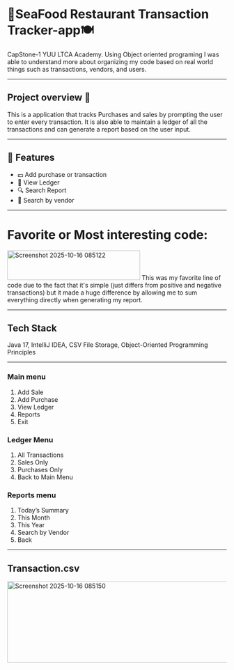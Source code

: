 # 🎣SeaFood Restaurant Transaction Tracker-app🍽️
CapStone-1 YUU LTCA Academy.
Using Object oriented programing I was able to understand more about organizing my code based on real world things such as transactions, vendors, and users.

---

## Project overview 📑
This is a application that tracks Purchases and sales by prompting the user to enter every transaction. It is also able to maintain a ledger of all the transactions and can generate a report based on the user input.

---

## 🚀 Features
- 💵 Add purchase or transaction
- 📄 View Ledger
- 🔍 Search Report 
- 👤 Search by vendor

---  

# Favorite or Most interesting code:
<img width="305" height="68" alt="Screenshot 2025-10-16 085122" src="https://github.com/user-attachments/assets/75417532-1b08-4432-92e9-c76fc4f890fb" />
This was my favorite line of code due to the fact that it's simple (just differs from positive and negative transactions) but it made a huge difference by allowing me to sum everything directly when generating my report.

---  

## Tech Stack
Java 17, IntelliJ IDEA, CSV File Storage, Object-Oriented Programming Principles

---

### Main menu
1) Add Sale
2) Add Purchase
3) View Ledger
4) Reports
5) Exit
### Ledger Menu
1) All Transactions
2) Sales Only
3) Purchases Only
4) Back to Main Menu
### Reports menu
1) Today’s Summary
2) This Month
3) This Year
4) Search by Vendor
5) Back

---  

## Transaction.csv
<img width="1279" height="187" alt="Screenshot 2025-10-16 085150" src="https://github.com/user-attachments/assets/8a41ff1e-aff3-4805-ba21-05de9b73a1c2" />
